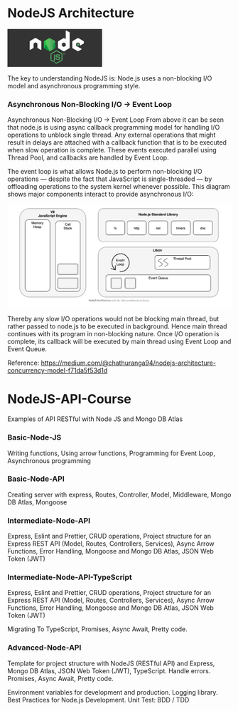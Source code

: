# NodeJS Architecture

![Screenshot](prtsc/NodeJS-Init-1.png)

The key to understanding NodeJS is: Node.js uses a non-blocking I/O model and asynchronous programming style.

### Asynchronous Non-Blocking I/O → Event Loop

Asynchronous Non-Blocking I/O → Event Loop
From above it can be seen that node.js is using async callback programming model for handling I/O operations to unblock single thread. Any external operations that might result in delays are attached with a callback function that is to be executed when slow operation is complete. These events executed parallel using Thread Pool, and callbacks are handled by Event Loop.

The event loop is what allows Node.js to perform non-blocking I/O operations — despite the fact that JavaScript is single-threaded — by offloading operations to the system kernel whenever possible.
This diagram shows major components interact to provide asynchronous I/O:

![Screenshot](prtsc/NodeJS-Init-2.png)

Thereby any slow I/O operations would not be blocking main thread, but rather passed to node.js to be executed in background. Hence main thread continues with its program in non-blocking nature. Once I/O operation is complete, its callback will be executed by main thread using Event Loop and Event Queue.


Reference: https://medium.com/@chathuranga94/nodejs-architecture-concurrency-model-f71da5f53d1d

# NodeJS-API-Course

Examples of API RESTful with Node JS and Mongo DB Atlas

### Basic-Node-JS
 
 Writing functions, Using arrow functions,  Programming for Event Loop, Asynchronous programming

### Basic-Node-API
Creating server with express, Routes, Controller, Model, Middleware, Mongo DB Atlas, Mongoose

### Intermediate-Node-API
Express, Eslint and Prettier, CRUD operations, Project structure for an Express REST API (Model, Routes, Controllers, Services), 
Async Arrow Functions, Error Handling, Mongoose and Mongo DB Atlas, JSON Web Token (JWT) 

### Intermediate-Node-API-TypeScript
Express, Eslint and Prettier, CRUD operations, Project structure for an Express REST API (Model, Routes, Controllers, Services), 
Async Arrow Functions, Error Handling, Mongoose and Mongo DB Atlas, JSON Web Token (JWT)

Migrating To TypeScript, Promises, Async Await, Pretty code.

### Advanced-Node-API
Template for project structure with NodeJS (RESTful API) and Express, Mongo DB Atlas, JSON Web Token (JWT), TypeScript. Handle errors. Promises, Async Await, Pretty code.

Environment variables for development and production. Logging library. Best Practices for Node.js Development. Unit Test: BDD / TDD